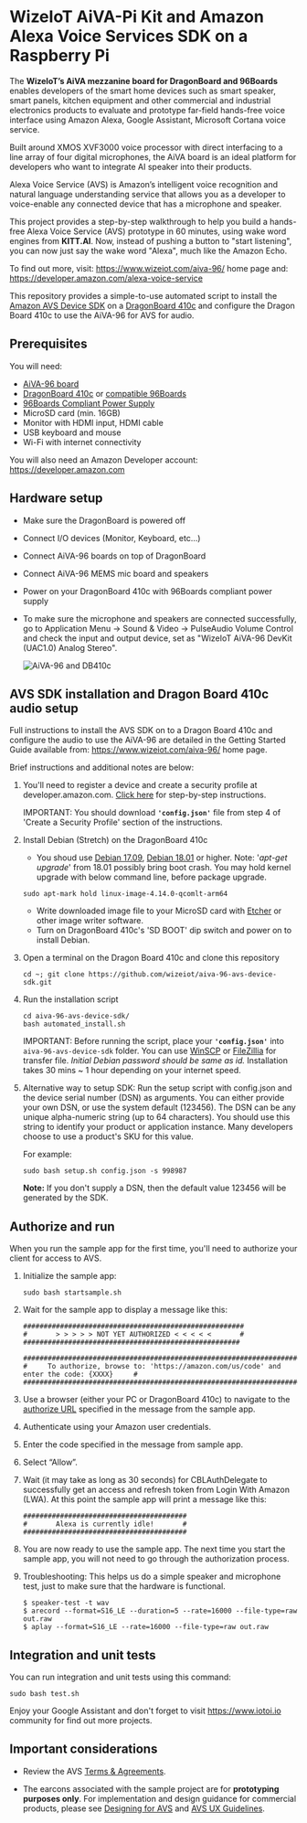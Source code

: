# WizeIoT AiVA-Pi Kit and Amazon Alexa Voice Services SDK on a Raspberry Pi

The **WizeIoT’s AiVA mezzanine board for DragonBoard and 96Boards** enables developers of the smart home devices such as smart speaker, smart panels, kitchen equipment and other commercial and industrial electronics products to evaluate and prototype far-field hands-free voice interface using Amazon Alexa, Google Assistant, Microsoft Cortana voice service.

Built around XMOS XVF3000 voice processor with direct interfacing to a line array of four digital microphones, the AiVA board is an ideal platform for developers who want to integrate AI speaker into their products.

Alexa Voice Service (AVS) is Amazon’s intelligent voice recognition and natural language understanding service that allows you as a developer to voice-enable any connected device that has a microphone and speaker.

This project provides a step-by-step walkthrough to help you build a hands-free Alexa Voice Service (AVS) prototype in 60 minutes, using wake word engines from **KITT.AI**. Now, instead of pushing a button to "start listening", you can now just say the wake word "Alexa", much like the Amazon Echo.

To find out more, visit: https://www.wizeiot.com/aiva-96/ home page and: https://developer.amazon.com/alexa-voice-service

This repository provides a simple-to-use automated script to install the [Amazon AVS Device SDK](https://github.com/alexa/avs-device-sdk) on a [DragonBoard 410c](https://developer.qualcomm.com/hardware/dragonboard-410c) and configure the Dragon Board 410c to use the AiVA-96 for AVS for audio.

Prerequisites
---
You will need:

- [AiVA-96 board](https://www.wizeiot.com/aiva-96/)
- [DragonBoard 410c](https://www.96boards.org/product/dragonboard410c/) or [compatible 96Boards](https://www.96boards.org/products/)
- [96Boards Compliant Power Supply](http://www.96boards.org/product/power/)
- MicroSD card (min. 16GB)
- Monitor with HDMI input, HDMI cable
- USB keyboard and mouse
- Wi-Fi with internet connectivity

You will also need an Amazon Developer account: https://developer.amazon.com

Hardware setup
---
- Make sure the DragonBoard is powered off
- Connect I/O devices (Monitor, Keyboard, etc...)
- Connect AiVA-96 boards on top of DragonBoard
- Connect AiVA-96 MEMS mic board and speakers
- Power on your DragonBoard 410c with 96Boards compliant power supply
- To make sure the microphone and speakers are connected successfully, go to Application Menu -> Sound & Video -> PulseAudio Volume Control and check the input and output device, set as "WizeIoT AiVA-96 DevKit (UAC1.0) Analog Stereo". 

    ![AiVA-96 and DB410c](https://github.com/daehahn/aiva-96-alexa-avs-sample/wiki/assets/aiva_db410c.jpg)

AVS SDK installation and Dragon Board 410c audio setup
---
Full instructions to install the AVS SDK on to a Dragon Board 410c and configure the audio to use the AiVA-96 are detailed in the Getting Started Guide available from: https://www.wizeiot.com/aiva-96/ home page.

Brief instructions and additional notes are below:


1. You'll need to register a device and create a security profile at developer.amazon.com. [Click here](https://github.com/alexa/avs-device-sdk/wiki/Create-Security-Profile) for step-by-step instructions.

    IMPORTANT: You should download **`'config.json'`** file from step 4 of 'Create a Security Profile' section of the instructions.

2. Install Debian (Stretch) on the DragonBoard 410c
   + You shoud use [Debian 17.09](http://releases.linaro.org/96boards/dragonboard410c/linaro/debian/17.09/dragonboard410c_sdcard_install_debian-283.zip),  [Debian 18.01](http://releases.linaro.org/96boards/dragonboard410c/linaro/debian/18.01/dragonboard-410c-sdcard-installer-buster-359.zip) or higher. Note: '*apt-get upgrade*' from 18.01 possibly bring boot crash. You may hold kernel upgrade with below command line, before package upgrade.
    ```
    sudo apt-mark hold linux-image-4.14.0-qcomlt-arm64
    ```   

   + Write downloaded image file to your MicroSD card with [Etcher](https://etcher.io/) or other image writer software.
   + Turn on DragonBoard 410c's 'SD BOOT' dip switch and power on to install Debian.

3. Open a terminal on the Dragon Board 410c and clone this repository
    ```
    cd ~; git clone https://github.com/wizeiot/aiva-96-avs-device-sdk.git
    ```   

4. Run the installation script
    ```
    cd aiva-96-avs-device-sdk/
    bash automated_install.sh
    ```
    IMPORTANT: Before running the script, place your **`'config.json'`** into `aiva-96-avs-device-sdk` folder. You can use [WinSCP](https://winscp.net/eng/download.php) or [FileZillia](https://filezilla-project.org/download.php?type=client) for transfer file. *Initial Debian password should be same as id.* Installation takes 30 mins ~ 1 hour depending on your internet speed.

5. Alternative way to setup SDK: Run the setup script with config.json and the device serial number (DSN) as arguments. You can either provide your own DSN, or use the system default (123456). The DSN can be any unique alpha-numeric string (up to 64 characters). You should use this string to identify your product or application instance. Many developers choose to use a product's SKU for this value.

    For example:
    ```
    sudo bash setup.sh config.json -s 998987
    ```
    **Note:** If you don't supply a DSN, then the default value 123456 will be generated by the SDK.


Authorize and run
---
When you run the sample app for the first time, you'll need to authorize your client for access to AVS.

1. Initialize the sample app:
    ```
    sudo bash startsample.sh
    ```

2. Wait for the sample app to display a message like this:
    ```
    ######################################################
    #       > > > > > NOT YET AUTHORIZED < < < < <       #
    #####################################################

    ############################################################################################
    #     To authorize, browse to: 'https://amazon.com/us/code' and enter the code: {XXXX}     #
    ############################################################################################
    ```

3. Use a browser (either your PC or DragonBoard 410c) to navigate to the [authorize URL](https://amazon.com/us/code) specified in the message from the sample app.
4. Authenticate using your Amazon user credentials.
5. Enter the code specified in the message from sample app.
6. Select “Allow”.
7. Wait (it may take as long as 30 seconds) for CBLAuthDelegate to successfully get an access and refresh token from Login With Amazon (LWA). At this point the sample app will print a message like this:
    ```
    ########################################
    #       Alexa is currently idle!       #
    ########################################
    ```
8. You are now ready to use the sample app. The next time you start the sample app, you will not need to go through the authorization process.

9. Troubleshooting: This helps us do a simple speaker and microphone test, just to make sure that the hardware is functional.
    ```
    $ speaker-test -t wav
    $ arecord --format=S16_LE --duration=5 --rate=16000 --file-type=raw out.raw
    $ aplay --format=S16_LE --rate=16000 --file-type=raw out.raw
    ```

Integration and unit tests
---
You can run integration and unit tests using this command: 

    sudo bash test.sh


Enjoy your Google Assistant and don't forget to visit https://www.iotoi.io community for find out more projects. 

Important considerations
---
* Review the AVS [Terms & Agreements](https://developer.amazon.com/public/solutions/alexa/alexa-voice-service/support/terms-and-agreements).  

* The earcons associated with the sample project are for **prototyping purposes only**. For implementation and design guidance for commercial products, please see [Designing for AVS](https://developer.amazon.com/public/solutions/alexa/alexa-voice-service/content/designing-for-the-alexa-voice-service) and [AVS UX Guidelines](https://developer.amazon.com/public/solutions/alexa/alexa-voice-service/content/alexa-voice-service-ux-design-guidelines).
